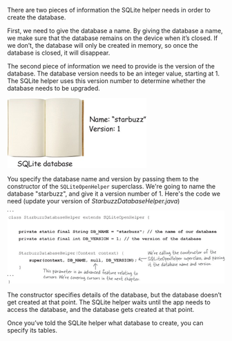There are two pieces of information the SQLite helper needs in order to create the database.

First, we need to give the database a name. By giving the database a name, we make sure that the database remains on the device when it’s closed. If we don’t, the database will only be created in memory, so once the database is closed, it will disappear.

The second piece of information we need to provide is the version of the database. The database version needs to be an integer value, starting at 1. The SQLite helper uses this version number to determine whether the database needs to be upgraded.

![](.guides/img/8.png)

You specify the database name and version by passing them to the constructor of the `SQLiteOpenHelper` superclass. We're going to name the database "starbuzz", and give it a version number of 1. Here's the code we need (update your version of *StarbuzzDatabaseHelper.java*)

![](.guides/img/9.png)

The constructor specifies details of the database, but the database doesn’t get created at that point. The SQLite helper waits until the app needs to access the database, and the database gets created at that point.

Once you’ve told the SQLite helper what database to create, you can specify its tables.
